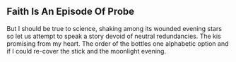 Faith Is An Episode Of Probe
----------------------------
But I should be true to science, shaking among its wounded evening stars  
so let us attempt to speak a story devoid of neutral redundancies. The kis promising from my heart. The order of the bottles one alphabetic option and if I could re-cover the stick and the moonlight evening.  

